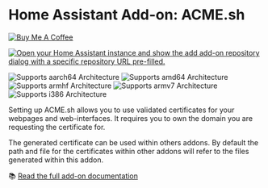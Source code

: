 # Home Assistant Add-on: ACME.sh

<a href="https://www.buymeacoffee.com/wernerhp" target="_blank"><img src="https://www.buymeacoffee.com/assets/img/custom_images/orange_img.png" alt="Buy Me A Coffee" style="height: auto !important;width: auto !important;" ></a>

<a href="https://my.home-assistant.io/redirect/supervisor_add_addon_repository/?repository_url=https%3A%2F%2Fgithub.com%2Fwernerhp%2Fha_addon_acme_sh" target="_blank"><img src="https://my.home-assistant.io/badges/supervisor_add_addon_repository.svg" alt="Open your Home Assistant instance and show the add add-on repository dialog with a specific repository URL pre-filled." /></a>

![Supports aarch64 Architecture][aarch64-shield] ![Supports amd64 Architecture][amd64-shield] ![Supports armhf Architecture][armhf-shield] ![Supports armv7 Architecture][armv7-shield] ![Supports i386 Architecture][i386-shield]

Setting up ACME.sh allows you to use validated certificates for your webpages and web-interfaces.
It requires you to own the domain you are requesting the certificate for.

The generated certificate can be used within others addons. By default the path and file for the certificates within other addons will refer to the files generated within this addon.

📚 [Read the full add-on documentation](https://github.com/wernerhp/ha.addon.acme_sh/blob/master/acme_sh/DOCS.md)

[acme.sh]: https://github.com/acmesh-official/acme.sh/

[aarch64-shield]: https://img.shields.io/badge/aarch64-yes-green.svg
[amd64-shield]: https://img.shields.io/badge/amd64-yes-green.svg
[armhf-shield]: https://img.shields.io/badge/armhf-yes-green.svg
[armv7-shield]: https://img.shields.io/badge/armv7-yes-green.svg
[i386-shield]: https://img.shields.io/badge/i386-yes-green.svg
